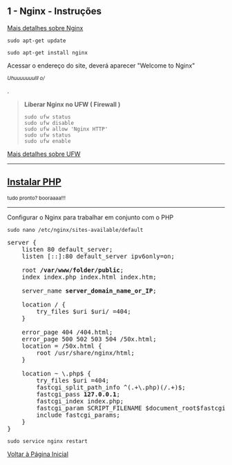 ## 1 - Nginx - Instruções

[Mais detalhes sobre Nginx](https://www.digitalocean.com/community/tutorials/como-instalar-o-nginx-no-ubuntu-16-04-pt)


```
sudo apt-get update
```


```
sudo apt-get install nginx
```


Acessar o endereço do site, deverá aparecer "Welcome to Nginx"

<small><em>Uhuuuuuuulll  o/</em></small>


.


> **Liberar Nginx no UFW  ( Firewall )**
> 
> ``` 
> sudo ufw status
> sudo ufw disable
> sudo ufw allow 'Nginx HTTP'
> sudo ufw status
> sudo ufw enable
> ``` 

[Mais detalhes sobre UFW](../ufw/installation.md)

**********

## [Instalar PHP](../php7-1/installation.md)

<small>tudo pronto? booraaaa!!!</small>

**********




Configurar o Nginx para trabalhar em conjunto com o PHP


```
sudo nano /etc/nginx/sites-available/default
```


<pre>
server {
    listen 80 default_server;
    listen [::]:80 default_server ipv6only=on;

    root <strong>/var/www/folder/public</strong>;
    index index.php index.html index.htm;

    server_name <strong>server_domain_name_or_IP</strong>;

    location / {
        try_files $uri $uri/ =404;
    }

    error_page 404 /404.html;
    error_page 500 502 503 504 /50x.html;
    location = /50x.html {
        root /usr/share/nginx/html;
    }

    location ~ \.php$ {
        try_files $uri =404;
        fastcgi_split_path_info ^(.+\.php)(/.+)$;
        fastcgi_pass <strong>127.0.0.1</strong>;
        fastcgi_index index.php;
        fastcgi_param SCRIPT_FILENAME $document_root$fastcgi_script_name;
        include fastcgi_params;
    }
}
</pre>


```
sudo service nginx restart
```

[Voltar à Página Inicial](../../README.md)